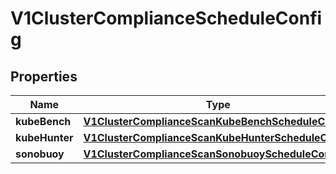 # V1ClusterComplianceScheduleConfig

## Properties
Name | Type | Description | Notes
------------ | ------------- | ------------- | -------------
**kubeBench** | [**V1ClusterComplianceScanKubeBenchScheduleConfig**](V1ClusterComplianceScanKubeBenchScheduleConfig.md) |  |  [optional]
**kubeHunter** | [**V1ClusterComplianceScanKubeHunterScheduleConfig**](V1ClusterComplianceScanKubeHunterScheduleConfig.md) |  |  [optional]
**sonobuoy** | [**V1ClusterComplianceScanSonobuoyScheduleConfig**](V1ClusterComplianceScanSonobuoyScheduleConfig.md) |  |  [optional]
